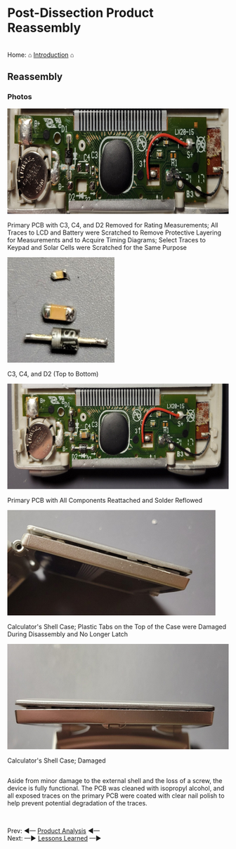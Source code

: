 # Post-Dissection Product Reassembly

<br> Home: &#x2302; [Introduction](../index.md) &#x2302;  

##

## Reassembly

### Photos

<img src="../images/reassembly/1.jpg" width="" height="240"
alt="CASIO SL-100L Primary PCB — Post Dissection (Un-Assembled)"
title="CASIO SL-100L Primary PCB — Post Dissection (Un-Assembled)">

Primary PCB with C3, C4, and D2 Removed for Rating Measurements; All Traces to LCD and Battery were Scratched to Remove Protective Layering for Measurements and to Acquire Timing Diagrams; Select Traces to Keypad and Solar Cells were Scratched for the Same Purpose

<img src="../images/reassembly/2.jpg" width="" height="240"
alt="CASIO SL-100L Unique Capacitors and Diode"
title="CASIO SL-100L Unique Capacitors and Diode">

C3, C4, and D2 (Top to Bottom)

<img src="../images/reassembly/3.jpg" width="" height="240"
alt="CASIO SL-100L Primary PCB — Post Dissection (Reassembled)"
title="CASIO SL-100L Primary PCB — Post Dissection (Reassembled)">

Primary PCB with All Components Reattached and Solder Reflowed

<img src="../images/reassembly/4.jpg" width="" height="240"
alt="CASIO SL-100L Folding-Shell Side — Post Dissection"
title="CASIO SL-100L Folding-Shell Side — Post Dissection">

Calculator's Shell Case; Plastic Tabs on the Top of the Case were Damaged During Disassembly and No Longer Latch

<img src="../images/reassembly/5.jpg" width="" height="240"
alt="CASIO SL-100L Folding-Shell Top — Post Dissection"
title="CASIO SL-100L Folding-Shell Top — Post Dissection">

Calculator's Shell Case; Damaged

##

Aside from minor damage to the external shell and the loss of a screw, the device is fully functional. The PCB was cleaned with isopropyl alcohol, and all exposed traces on the primary PCB were coated with clear nail polish to help prevent potential degradation of the traces.

##

<br> Prev: ◄— [Product Analysis](../html/analysis.md) ◄—  
Next: —► [Lessons Learned](../html/learned.md) —►

##
